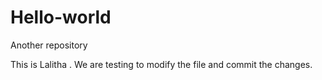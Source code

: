 # Hello-world
Another repository

This is Lalitha . We are testing to modify the file and commit the changes.
